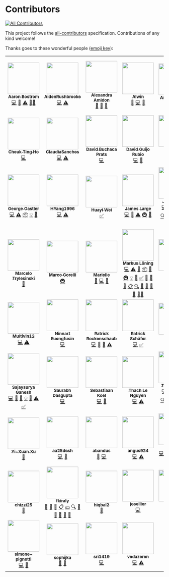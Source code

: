 Contributors
============

<!-- ALL-CONTRIBUTORS-BADGE:START - Do not remove or modify this section -->
[![All Contributors](https://img.shields.io/badge/all_contributors-60-orange.svg)](#contributors)
<!-- ALL-CONTRIBUTORS-BADGE:END -->

This project follows the [all-contributors](https://github.com/all-contributors/all-contributors) specification. Contributions of any kind welcome!

Thanks goes to these wonderful people ([emoji key](https://allcontributors.org/docs/en/emoji-key)):

<!-- ALL-CONTRIBUTORS-LIST:START - Do not remove or modify this section -->
<!-- prettier-ignore-start -->
<!-- markdownlint-disable -->
<table>
  <tr>
    <td align="center"><a href="https://github.com/ABostrom"><img src="https://avatars0.githubusercontent.com/u/9571933?v=4?s=100" width="100px;" alt=""/><br /><sub><b>Aaron Bostrom</b></sub></a><br /><a href="https://github.com/alan-turing-institute/sktime/commits?author=ABostrom" title="Code">💻</a> <a href="https://github.com/alan-turing-institute/sktime/commits?author=ABostrom" title="Documentation">📖</a> <a href="https://github.com/alan-turing-institute/sktime/commits?author=ABostrom" title="Tests">⚠️</a> <a href="#mentoring-ABostrom" title="Mentoring">🧑‍🏫</a></td>
    <td align="center"><a href="https://github.com/AidenRushbrooke"><img src="https://avatars0.githubusercontent.com/u/72034940?v=4?s=100" width="100px;" alt=""/><br /><sub><b>AidenRushbrooke</b></sub></a><br /><a href="https://github.com/alan-turing-institute/sktime/commits?author=AidenRushbrooke" title="Code">💻</a> <a href="https://github.com/alan-turing-institute/sktime/commits?author=AidenRushbrooke" title="Tests">⚠️</a></td>
    <td align="center"><a href="https://medium.com/@alexandra.amidon"><img src="https://avatars2.githubusercontent.com/u/17050655?v=4?s=100" width="100px;" alt=""/><br /><sub><b>Alexandra Amidon</b></sub></a><br /><a href="#blog-lynnssi" title="Blogposts">📝</a> <a href="https://github.com/alan-turing-institute/sktime/commits?author=lynnssi" title="Documentation">📖</a> <a href="#ideas-lynnssi" title="Ideas, Planning, & Feedback">🤔</a></td>
    <td align="center"><a href="https://github.com/alwinw"><img src="https://avatars3.githubusercontent.com/u/16846521?v=4?s=100" width="100px;" alt=""/><br /><sub><b>Alwin</b></sub></a><br /><a href="https://github.com/alan-turing-institute/sktime/commits?author=alwinw" title="Documentation">📖</a> <a href="https://github.com/alan-turing-institute/sktime/commits?author=alwinw" title="Code">💻</a> <a href="#maintenance-alwinw" title="Maintenance">🚧</a></td>
    <td align="center"><a href="https://github.com/akanz1"><img src="https://avatars3.githubusercontent.com/u/51492342?v=4?s=100" width="100px;" alt=""/><br /><sub><b>Andreas Kanz</b></sub></a><br /><a href="#tutorial-akanz1" title="Tutorials">✅</a></td>
    <td align="center"><a href="https://www.linkedin.com/in/ayushmaan-seth-4a96364a/"><img src="https://avatars1.githubusercontent.com/u/29939762?v=4?s=100" width="100px;" alt=""/><br /><sub><b>Ayushmaan Seth</b></sub></a><br /><a href="https://github.com/alan-turing-institute/sktime/commits?author=Ayushmaanseth" title="Code">💻</a> <a href="https://github.com/alan-turing-institute/sktime/pulls?q=is%3Apr+reviewed-by%3AAyushmaanseth" title="Reviewed Pull Requests">👀</a> <a href="https://github.com/alan-turing-institute/sktime/commits?author=Ayushmaanseth" title="Tests">⚠️</a> <a href="https://github.com/alan-turing-institute/sktime/commits?author=Ayushmaanseth" title="Documentation">📖</a> <a href="#eventOrganizing-Ayushmaanseth" title="Event Organizing">📋</a> <a href="#tutorial-Ayushmaanseth" title="Tutorials">✅</a></td>
    <td align="center"><a href="https://github.com/BandaSaiTejaReddy"><img src="https://avatars0.githubusercontent.com/u/31387911?v=4?s=100" width="100px;" alt=""/><br /><sub><b>BANDASAITEJAREDDY</b></sub></a><br /><a href="https://github.com/alan-turing-institute/sktime/commits?author=BandaSaiTejaReddy" title="Code">💻</a> <a href="https://github.com/alan-turing-institute/sktime/commits?author=BandaSaiTejaReddy" title="Documentation">📖</a></td>
  </tr>
  <tr>
    <td align="center"><a href="http://cheuk.dev"><img src="https://avatars1.githubusercontent.com/u/28761465?v=4?s=100" width="100px;" alt=""/><br /><sub><b>Cheuk Ting Ho</b></sub></a><br /><a href="https://github.com/alan-turing-institute/sktime/commits?author=Cheukting" title="Code">💻</a></td>
    <td align="center"><a href="https://github.com/ClaudiaSanches"><img src="https://avatars3.githubusercontent.com/u/28742178?v=4?s=100" width="100px;" alt=""/><br /><sub><b>ClaudiaSanches</b></sub></a><br /><a href="https://github.com/alan-turing-institute/sktime/commits?author=ClaudiaSanches" title="Code">💻</a> <a href="https://github.com/alan-turing-institute/sktime/commits?author=ClaudiaSanches" title="Tests">⚠️</a></td>
    <td align="center"><a href="https://github.com/davidbp"><img src="https://avatars3.githubusercontent.com/u/4223580?v=4?s=100" width="100px;" alt=""/><br /><sub><b>David Buchaca Prats</b></sub></a><br /><a href="https://github.com/alan-turing-institute/sktime/commits?author=davidbp" title="Code">💻</a></td>
    <td align="center"><a href="http://www.uco.es/grupos/ayrna/index.php/es/publicaciones/articulos?publications_view_all=1&theses_view_all=0&projects_view_all=0&task=show&view=member&id=22"><img src="https://avatars1.githubusercontent.com/u/47889499?v=4?s=100" width="100px;" alt=""/><br /><sub><b>David Guijo Rubio</b></sub></a><br /><a href="https://github.com/alan-turing-institute/sktime/commits?author=dguijo" title="Code">💻</a> <a href="#ideas-dguijo" title="Ideas, Planning, & Feedback">🤔</a></td>
    <td align="center"><a href="https://github.com/DmitriyValetov"><img src="https://avatars0.githubusercontent.com/u/27976850?v=4?s=100" width="100px;" alt=""/><br /><sub><b>Dmitriy Valetov</b></sub></a><br /><a href="https://github.com/alan-turing-institute/sktime/commits?author=DmitriyValetov" title="Code">💻</a> <a href="#tutorial-DmitriyValetov" title="Tutorials">✅</a></td>
    <td align="center"><a href="https://github.com/Emiliathewolf"><img src="https://avatars2.githubusercontent.com/u/22026218?v=4?s=100" width="100px;" alt=""/><br /><sub><b>Emilia Rose</b></sub></a><br /><a href="https://github.com/alan-turing-institute/sktime/commits?author=Emiliathewolf" title="Code">💻</a> <a href="https://github.com/alan-turing-institute/sktime/commits?author=Emiliathewolf" title="Tests">⚠️</a></td>
    <td align="center"><a href="https://github.com/evanmiller29"><img src="https://avatars2.githubusercontent.com/u/8062590?v=4?s=100" width="100px;" alt=""/><br /><sub><b>Evan Miller</b></sub></a><br /><a href="#tutorial-evanmiller29" title="Tutorials">✅</a></td>
  </tr>
  <tr>
    <td align="center"><a href="https://github.com/goastler"><img src="https://avatars0.githubusercontent.com/u/7059456?v=4?s=100" width="100px;" alt=""/><br /><sub><b>George Oastler</b></sub></a><br /><a href="https://github.com/alan-turing-institute/sktime/commits?author=goastler" title="Code">💻</a> <a href="https://github.com/alan-turing-institute/sktime/commits?author=goastler" title="Tests">⚠️</a> <a href="#platform-goastler" title="Packaging/porting to new platform">📦</a> <a href="#example-goastler" title="Examples">💡</a> <a href="https://github.com/alan-turing-institute/sktime/commits?author=goastler" title="Documentation">📖</a></td>
    <td align="center"><a href="https://github.com/HYang1996"><img src="https://avatars0.githubusercontent.com/u/44179303?v=4?s=100" width="100px;" alt=""/><br /><sub><b>HYang1996</b></sub></a><br /><a href="https://github.com/alan-turing-institute/sktime/commits?author=HYang1996" title="Code">💻</a> <a href="https://github.com/alan-turing-institute/sktime/commits?author=HYang1996" title="Tests">⚠️</a></td>
    <td align="center"><a href="https://www.linkedin.com/in/huayiwei/"><img src="https://avatars3.githubusercontent.com/u/22870735?v=4?s=100" width="100px;" alt=""/><br /><sub><b>Huayi Wei</b></sub></a><br /><a href="#tutorial-huayicodes" title="Tutorials">✅</a></td>
    <td align="center"><a href="http://www.timeseriesclassification.com/"><img src="https://avatars0.githubusercontent.com/u/44509982?v=4?s=100" width="100px;" alt=""/><br /><sub><b>James Large</b></sub></a><br /><a href="https://github.com/alan-turing-institute/sktime/commits?author=James-Large" title="Code">💻</a> <a href="https://github.com/alan-turing-institute/sktime/commits?author=James-Large" title="Documentation">📖</a> <a href="https://github.com/alan-turing-institute/sktime/commits?author=James-Large" title="Tests">⚠️</a> <a href="#infra-James-Large" title="Infrastructure (Hosting, Build-Tools, etc)">🚇</a> <a href="#maintenance-James-Large" title="Maintenance">🚧</a></td>
    <td align="center"><a href="http://www.timeseriesclassification.com"><img src="https://avatars1.githubusercontent.com/u/38794632?v=4?s=100" width="100px;" alt=""/><br /><sub><b>Jason Lines</b></sub></a><br /><a href="https://github.com/alan-turing-institute/sktime/commits?author=jasonlines" title="Code">💻</a> <a href="#business-jasonlines" title="Business development">💼</a> <a href="https://github.com/alan-turing-institute/sktime/commits?author=jasonlines" title="Documentation">📖</a> <a href="#design-jasonlines" title="Design">🎨</a> <a href="#eventOrganizing-jasonlines" title="Event Organizing">📋</a> <a href="#fundingFinding-jasonlines" title="Funding Finding">🔍</a> <a href="#ideas-jasonlines" title="Ideas, Planning, & Feedback">🤔</a> <a href="#projectManagement-jasonlines" title="Project Management">📆</a> <a href="#question-jasonlines" title="Answering Questions">💬</a> <a href="https://github.com/alan-turing-institute/sktime/pulls?q=is%3Apr+reviewed-by%3Ajasonlines" title="Reviewed Pull Requests">👀</a> <a href="#talk-jasonlines" title="Talks">📢</a> <a href="#example-jasonlines" title="Examples">💡</a></td>
    <td align="center"><a href="https://github.com/whackteachers"><img src="https://avatars0.githubusercontent.com/u/33785383?v=4?s=100" width="100px;" alt=""/><br /><sub><b>Jason Pong</b></sub></a><br /><a href="https://github.com/alan-turing-institute/sktime/commits?author=whackteachers" title="Code">💻</a> <a href="https://github.com/alan-turing-institute/sktime/commits?author=whackteachers" title="Tests">⚠️</a></td>
    <td align="center"><a href="https://github.com/krumeto"><img src="https://avatars3.githubusercontent.com/u/11272436?v=4?s=100" width="100px;" alt=""/><br /><sub><b>Krum Arnaudov</b></sub></a><br /><a href="https://github.com/alan-turing-institute/sktime/issues?q=author%3Akrumeto" title="Bug reports">🐛</a> <a href="https://github.com/alan-turing-institute/sktime/commits?author=krumeto" title="Code">💻</a></td>
  </tr>
  <tr>
    <td align="center"><a href="http://marcelotryle.com"><img src="https://avatars3.githubusercontent.com/u/7353520?v=4?s=100" width="100px;" alt=""/><br /><sub><b>Marcelo Trylesinski</b></sub></a><br /><a href="https://github.com/alan-turing-institute/sktime/commits?author=Kludex" title="Documentation">📖</a></td>
    <td align="center"><a href="https://github.com/MarcoGorelli"><img src="https://avatars2.githubusercontent.com/u/33491632?v=4?s=100" width="100px;" alt=""/><br /><sub><b>Marco Gorelli</b></sub></a><br /><a href="#infra-MarcoGorelli" title="Infrastructure (Hosting, Build-Tools, etc)">🚇</a></td>
    <td align="center"><a href="https://twitter.com/marielli"><img src="https://avatars2.githubusercontent.com/u/13499809?v=4?s=100" width="100px;" alt=""/><br /><sub><b>Marielle</b></sub></a><br /><a href="https://github.com/alan-turing-institute/sktime/commits?author=marielledado" title="Documentation">📖</a> <a href="https://github.com/alan-turing-institute/sktime/commits?author=marielledado" title="Code">💻</a> <a href="#ideas-marielledado" title="Ideas, Planning, & Feedback">🤔</a></td>
    <td align="center"><a href="https://github.com/mloning"><img src="https://avatars3.githubusercontent.com/u/21020482?v=4?s=100" width="100px;" alt=""/><br /><sub><b>Markus Löning</b></sub></a><br /><a href="https://github.com/alan-turing-institute/sktime/commits?author=mloning" title="Code">💻</a> <a href="https://github.com/alan-turing-institute/sktime/commits?author=mloning" title="Tests">⚠️</a> <a href="#maintenance-mloning" title="Maintenance">🚧</a> <a href="#platform-mloning" title="Packaging/porting to new platform">📦</a> <a href="https://github.com/alan-turing-institute/sktime/pulls?q=is%3Apr+reviewed-by%3Amloning" title="Reviewed Pull Requests">👀</a> <a href="#infra-mloning" title="Infrastructure (Hosting, Build-Tools, etc)">🚇</a> <a href="#example-mloning" title="Examples">💡</a> <a href="https://github.com/alan-turing-institute/sktime/issues?q=author%3Amloning" title="Bug reports">🐛</a> <a href="#tutorial-mloning" title="Tutorials">✅</a> <a href="#business-mloning" title="Business development">💼</a> <a href="https://github.com/alan-turing-institute/sktime/commits?author=mloning" title="Documentation">📖</a> <a href="#design-mloning" title="Design">🎨</a> <a href="#eventOrganizing-mloning" title="Event Organizing">📋</a> <a href="#fundingFinding-mloning" title="Funding Finding">🔍</a> <a href="#ideas-mloning" title="Ideas, Planning, & Feedback">🤔</a> <a href="#projectManagement-mloning" title="Project Management">📆</a> <a href="#question-mloning" title="Answering Questions">💬</a> <a href="#talk-mloning" title="Talks">📢</a> <a href="#mentoring-mloning" title="Mentoring">🧑‍🏫</a></td>
    <td align="center"><a href="https://github.com/martinagvilas"><img src="https://avatars2.githubusercontent.com/u/37339384?v=4?s=100" width="100px;" alt=""/><br /><sub><b>Martina G. Vilas</b></sub></a><br /><a href="https://github.com/alan-turing-institute/sktime/pulls?q=is%3Apr+reviewed-by%3Amartinagvilas" title="Reviewed Pull Requests">👀</a> <a href="#ideas-martinagvilas" title="Ideas, Planning, & Feedback">🤔</a></td>
    <td align="center"><a href="http://www.timeseriesclassification.com"><img src="https://avatars0.githubusercontent.com/u/25731235?v=4?s=100" width="100px;" alt=""/><br /><sub><b>Matthew Middlehurst</b></sub></a><br /><a href="https://github.com/alan-turing-institute/sktime/commits?author=MatthewMiddlehurst" title="Code">💻</a> <a href="https://github.com/alan-turing-institute/sktime/commits?author=MatthewMiddlehurst" title="Documentation">📖</a> <a href="https://github.com/alan-turing-institute/sktime/commits?author=MatthewMiddlehurst" title="Tests">⚠️</a></td>
    <td align="center"><a href="https://mo-saif.github.io/"><img src="https://avatars0.githubusercontent.com/u/27867617?v=4?s=100" width="100px;" alt=""/><br /><sub><b>Mohammed Saif Kazamel</b></sub></a><br /><a href="https://github.com/alan-turing-institute/sktime/issues?q=author%3AMo-Saif" title="Bug reports">🐛</a></td>
  </tr>
  <tr>
    <td align="center"><a href="https://github.com/Multivin12"><img src="https://avatars3.githubusercontent.com/u/36476633?v=4?s=100" width="100px;" alt=""/><br /><sub><b>Multivin12</b></sub></a><br /><a href="https://github.com/alan-turing-institute/sktime/commits?author=Multivin12" title="Code">💻</a> <a href="https://github.com/alan-turing-institute/sktime/commits?author=Multivin12" title="Tests">⚠️</a></td>
    <td align="center"><a href="https://github.com/ninfueng"><img src="https://avatars2.githubusercontent.com/u/28499769?v=4?s=100" width="100px;" alt=""/><br /><sub><b>Ninnart Fuengfusin</b></sub></a><br /><a href="https://github.com/alan-turing-institute/sktime/commits?author=ninfueng" title="Code">💻</a></td>
    <td align="center"><a href="https://github.com/prockenschaub"><img src="https://avatars0.githubusercontent.com/u/15381732?v=4?s=100" width="100px;" alt=""/><br /><sub><b>Patrick Rockenschaub</b></sub></a><br /><a href="https://github.com/alan-turing-institute/sktime/commits?author=prockenschaub" title="Code">💻</a> <a href="#design-prockenschaub" title="Design">🎨</a> <a href="#ideas-prockenschaub" title="Ideas, Planning, & Feedback">🤔</a> <a href="https://github.com/alan-turing-institute/sktime/commits?author=prockenschaub" title="Tests">⚠️</a></td>
    <td align="center"><a href="http://www2.informatik.hu-berlin.de/~schaefpa/"><img src="https://avatars0.githubusercontent.com/u/7783034?v=4?s=100" width="100px;" alt=""/><br /><sub><b>Patrick Schäfer</b></sub></a><br /><a href="https://github.com/alan-turing-institute/sktime/commits?author=patrickzib" title="Code">💻</a> <a href="#tutorial-patrickzib" title="Tutorials">✅</a></td>
    <td align="center"><a href="https://ber.gp"><img src="https://avatars1.githubusercontent.com/u/9824244?v=4?s=100" width="100px;" alt=""/><br /><sub><b>Paul</b></sub></a><br /><a href="https://github.com/alan-turing-institute/sktime/commits?author=Pangoraw" title="Documentation">📖</a></td>
    <td align="center"><a href="https://github.com/Piyush1729"><img src="https://avatars2.githubusercontent.com/u/64950012?v=4?s=100" width="100px;" alt=""/><br /><sub><b>Piyush1729</b></sub></a><br /><a href="https://github.com/alan-turing-institute/sktime/commits?author=Piyush1729" title="Code">💻</a> <a href="https://github.com/alan-turing-institute/sktime/pulls?q=is%3Apr+reviewed-by%3APiyush1729" title="Reviewed Pull Requests">👀</a></td>
    <td align="center"><a href="https://github.com/Quaterion"><img src="https://avatars2.githubusercontent.com/u/23200273?v=4?s=100" width="100px;" alt=""/><br /><sub><b>Quaterion</b></sub></a><br /><a href="https://github.com/alan-turing-institute/sktime/issues?q=author%3AQuaterion" title="Bug reports">🐛</a></td>
  </tr>
  <tr>
    <td align="center"><a href="https://sajay.online"><img src="https://avatars2.githubusercontent.com/u/25329624?v=4?s=100" width="100px;" alt=""/><br /><sub><b>Sajaysurya Ganesh</b></sub></a><br /><a href="https://github.com/alan-turing-institute/sktime/commits?author=sajaysurya" title="Code">💻</a> <a href="https://github.com/alan-turing-institute/sktime/commits?author=sajaysurya" title="Documentation">📖</a> <a href="#design-sajaysurya" title="Design">🎨</a> <a href="#example-sajaysurya" title="Examples">💡</a> <a href="#ideas-sajaysurya" title="Ideas, Planning, & Feedback">🤔</a> <a href="https://github.com/alan-turing-institute/sktime/commits?author=sajaysurya" title="Tests">⚠️</a> <a href="#tutorial-sajaysurya" title="Tutorials">✅</a></td>
    <td align="center"><a href="https://github.com/dasgupsa"><img src="https://avatars2.githubusercontent.com/u/10398956?v=4?s=100" width="100px;" alt=""/><br /><sub><b>Saurabh Dasgupta</b></sub></a><br /><a href="https://github.com/alan-turing-institute/sktime/commits?author=dasgupsa" title="Code">💻</a></td>
    <td align="center"><a href="https://github.com/SebasKoel"><img src="https://avatars3.githubusercontent.com/u/66252156?v=4?s=100" width="100px;" alt=""/><br /><sub><b>Sebastiaan Koel</b></sub></a><br /><a href="https://github.com/alan-turing-institute/sktime/commits?author=SebasKoel" title="Code">💻</a> <a href="https://github.com/alan-turing-institute/sktime/commits?author=SebasKoel" title="Documentation">📖</a></td>
    <td align="center"><a href="https://github.com/lnthach"><img src="https://avatars0.githubusercontent.com/u/7788363?v=4?s=100" width="100px;" alt=""/><br /><sub><b>Thach Le Nguyen</b></sub></a><br /><a href="https://github.com/alan-turing-institute/sktime/commits?author=lnthach" title="Code">💻</a> <a href="https://github.com/alan-turing-institute/sktime/commits?author=lnthach" title="Tests">⚠️</a></td>
    <td align="center"><a href="http://www.timeseriesclassification.com"><img src="https://avatars1.githubusercontent.com/u/9594042?v=4?s=100" width="100px;" alt=""/><br /><sub><b>Tony Bagnall</b></sub></a><br /><a href="https://github.com/alan-turing-institute/sktime/commits?author=TonyBagnall" title="Code">💻</a> <a href="#business-TonyBagnall" title="Business development">💼</a> <a href="https://github.com/alan-turing-institute/sktime/commits?author=TonyBagnall" title="Documentation">📖</a> <a href="#design-TonyBagnall" title="Design">🎨</a> <a href="#eventOrganizing-TonyBagnall" title="Event Organizing">📋</a> <a href="#fundingFinding-TonyBagnall" title="Funding Finding">🔍</a> <a href="#ideas-TonyBagnall" title="Ideas, Planning, & Feedback">🤔</a> <a href="#projectManagement-TonyBagnall" title="Project Management">📆</a> <a href="#question-TonyBagnall" title="Answering Questions">💬</a> <a href="https://github.com/alan-turing-institute/sktime/pulls?q=is%3Apr+reviewed-by%3ATonyBagnall" title="Reviewed Pull Requests">👀</a> <a href="#talk-TonyBagnall" title="Talks">📢</a> <a href="#data-TonyBagnall" title="Data">🔣</a></td>
    <td align="center"><a href="https://github.com/ViktorKaz"><img src="https://avatars0.githubusercontent.com/u/33499138?v=4?s=100" width="100px;" alt=""/><br /><sub><b>ViktorKaz</b></sub></a><br /><a href="https://github.com/alan-turing-institute/sktime/commits?author=ViktorKaz" title="Code">💻</a> <a href="https://github.com/alan-turing-institute/sktime/commits?author=ViktorKaz" title="Documentation">📖</a> <a href="#design-ViktorKaz" title="Design">🎨</a></td>
    <td align="center"><a href="https://github.com/magittan"><img src="https://avatars0.githubusercontent.com/u/14024202?v=4?s=100" width="100px;" alt=""/><br /><sub><b>William Zheng</b></sub></a><br /><a href="https://github.com/alan-turing-institute/sktime/commits?author=magittan" title="Code">💻</a> <a href="https://github.com/alan-turing-institute/sktime/commits?author=magittan" title="Tests">⚠️</a></td>
  </tr>
  <tr>
    <td align="center"><a href="https://github.com/AaronX121"><img src="https://avatars2.githubusercontent.com/u/22359569?v=4?s=100" width="100px;" alt=""/><br /><sub><b>Yi-Xuan Xu</b></sub></a><br /><a href="https://github.com/alan-turing-institute/sktime/commits?author=AaronX121" title="Documentation">📖</a></td>
    <td align="center"><a href="https://github.com/aa25desh"><img src="https://avatars1.githubusercontent.com/u/29518290?v=4?s=100" width="100px;" alt=""/><br /><sub><b>aa25desh</b></sub></a><br /><a href="https://github.com/alan-turing-institute/sktime/commits?author=aa25desh" title="Code">💻</a> <a href="https://github.com/alan-turing-institute/sktime/issues?q=author%3Aaa25desh" title="Bug reports">🐛</a></td>
    <td align="center"><a href="https://github.com/abandus"><img src="https://avatars2.githubusercontent.com/u/46486474?v=4?s=100" width="100px;" alt=""/><br /><sub><b>abandus</b></sub></a><br /><a href="#ideas-abandus" title="Ideas, Planning, & Feedback">🤔</a> <a href="https://github.com/alan-turing-institute/sktime/commits?author=abandus" title="Code">💻</a></td>
    <td align="center"><a href="https://github.com/angus924"><img src="https://avatars0.githubusercontent.com/u/55837131?v=4?s=100" width="100px;" alt=""/><br /><sub><b>angus924</b></sub></a><br /><a href="https://github.com/alan-turing-institute/sktime/commits?author=angus924" title="Code">💻</a> <a href="https://github.com/alan-turing-institute/sktime/commits?author=angus924" title="Tests">⚠️</a></td>
    <td align="center"><a href="https://github.com/big-o"><img src="https://avatars1.githubusercontent.com/u/1134151?v=4?s=100" width="100px;" alt=""/><br /><sub><b>big-o</b></sub></a><br /><a href="https://github.com/alan-turing-institute/sktime/commits?author=big-o" title="Code">💻</a> <a href="https://github.com/alan-turing-institute/sktime/commits?author=big-o" title="Tests">⚠️</a> <a href="#design-big-o" title="Design">🎨</a> <a href="#ideas-big-o" title="Ideas, Planning, & Feedback">🤔</a> <a href="https://github.com/alan-turing-institute/sktime/pulls?q=is%3Apr+reviewed-by%3Abig-o" title="Reviewed Pull Requests">👀</a> <a href="#tutorial-big-o" title="Tutorials">✅</a> <a href="#mentoring-big-o" title="Mentoring">🧑‍🏫</a></td>
    <td align="center"><a href="https://github.com/brettkoonce"><img src="https://avatars2.githubusercontent.com/u/11281814?v=4?s=100" width="100px;" alt=""/><br /><sub><b>brett koonce</b></sub></a><br /><a href="https://github.com/alan-turing-institute/sktime/commits?author=brettkoonce" title="Documentation">📖</a></td>
    <td align="center"><a href="https://github.com/btrtts"><img src="https://avatars3.githubusercontent.com/u/66252156?v=4?s=100" width="100px;" alt=""/><br /><sub><b>btrtts</b></sub></a><br /><a href="https://github.com/alan-turing-institute/sktime/commits?author=btrtts" title="Documentation">📖</a></td>
  </tr>
  <tr>
    <td align="center"><a href="https://github.com/chizzi25"><img src="https://avatars3.githubusercontent.com/u/67911243?v=4?s=100" width="100px;" alt=""/><br /><sub><b>chizzi25</b></sub></a><br /><a href="#blog-chizzi25" title="Blogposts">📝</a></td>
    <td align="center"><a href="https://github.com/fkiraly"><img src="https://avatars1.githubusercontent.com/u/7985502?v=4?s=100" width="100px;" alt=""/><br /><sub><b>fkiraly</b></sub></a><br /><a href="#business-fkiraly" title="Business development">💼</a> <a href="https://github.com/alan-turing-institute/sktime/commits?author=fkiraly" title="Documentation">📖</a> <a href="#design-fkiraly" title="Design">🎨</a> <a href="#eventOrganizing-fkiraly" title="Event Organizing">📋</a> <a href="#financial-fkiraly" title="Financial">💵</a> <a href="#fundingFinding-fkiraly" title="Funding Finding">🔍</a> <a href="#ideas-fkiraly" title="Ideas, Planning, & Feedback">🤔</a> <a href="#projectManagement-fkiraly" title="Project Management">📆</a> <a href="#question-fkiraly" title="Answering Questions">💬</a> <a href="https://github.com/alan-turing-institute/sktime/pulls?q=is%3Apr+reviewed-by%3Afkiraly" title="Reviewed Pull Requests">👀</a> <a href="#talk-fkiraly" title="Talks">📢</a></td>
    <td align="center"><a href="https://github.com/hiqbal2"><img src="https://avatars3.githubusercontent.com/u/10302415?v=4?s=100" width="100px;" alt=""/><br /><sub><b>hiqbal2</b></sub></a><br /><a href="https://github.com/alan-turing-institute/sktime/commits?author=hiqbal2" title="Documentation">📖</a></td>
    <td align="center"><a href="https://github.com/jesellier"><img src="https://avatars0.githubusercontent.com/u/51952076?v=4?s=100" width="100px;" alt=""/><br /><sub><b>jesellier</b></sub></a><br /><a href="https://github.com/alan-turing-institute/sktime/commits?author=jesellier" title="Code">💻</a></td>
    <td align="center"><a href="https://github.com/kkoziara"><img src="https://avatars1.githubusercontent.com/u/4346849?v=4?s=100" width="100px;" alt=""/><br /><sub><b>kkoziara</b></sub></a><br /><a href="https://github.com/alan-turing-institute/sktime/commits?author=kkoziara" title="Code">💻</a> <a href="https://github.com/alan-turing-institute/sktime/issues?q=author%3Akkoziara" title="Bug reports">🐛</a></td>
    <td align="center"><a href="https://github.com/matteogales"><img src="https://avatars0.githubusercontent.com/u/9269326?v=4?s=100" width="100px;" alt=""/><br /><sub><b>matteogales</b></sub></a><br /><a href="https://github.com/alan-turing-institute/sktime/commits?author=matteogales" title="Code">💻</a> <a href="#design-matteogales" title="Design">🎨</a> <a href="#ideas-matteogales" title="Ideas, Planning, & Feedback">🤔</a></td>
    <td align="center"><a href="https://github.com/oleskiewicz"><img src="https://avatars1.githubusercontent.com/u/5682158?v=4?s=100" width="100px;" alt=""/><br /><sub><b>oleskiewicz</b></sub></a><br /><a href="https://github.com/alan-turing-institute/sktime/commits?author=oleskiewicz" title="Code">💻</a> <a href="https://github.com/alan-turing-institute/sktime/commits?author=oleskiewicz" title="Documentation">📖</a> <a href="https://github.com/alan-turing-institute/sktime/commits?author=oleskiewicz" title="Tests">⚠️</a></td>
  </tr>
  <tr>
    <td align="center"><a href="https://github.com/simone-pignotti"><img src="https://avatars1.githubusercontent.com/u/44410066?v=4?s=100" width="100px;" alt=""/><br /><sub><b>simone-pignotti</b></sub></a><br /><a href="https://github.com/alan-turing-institute/sktime/commits?author=simone-pignotti" title="Code">💻</a> <a href="https://github.com/alan-turing-institute/sktime/issues?q=author%3Asimone-pignotti" title="Bug reports">🐛</a></td>
    <td align="center"><a href="https://github.com/sophijka"><img src="https://avatars2.githubusercontent.com/u/47450591?v=4?s=100" width="100px;" alt=""/><br /><sub><b>sophijka</b></sub></a><br /><a href="https://github.com/alan-turing-institute/sktime/commits?author=sophijka" title="Documentation">📖</a> <a href="#maintenance-sophijka" title="Maintenance">🚧</a></td>
    <td align="center"><a href="https://github.com/sri1419"><img src="https://avatars2.githubusercontent.com/u/65078278?v=4?s=100" width="100px;" alt=""/><br /><sub><b>sri1419</b></sub></a><br /><a href="https://github.com/alan-turing-institute/sktime/commits?author=sri1419" title="Code">💻</a></td>
    <td align="center"><a href="https://github.com/vedazeren"><img src="https://avatars3.githubusercontent.com/u/63582874?v=4?s=100" width="100px;" alt=""/><br /><sub><b>vedazeren</b></sub></a><br /><a href="https://github.com/alan-turing-institute/sktime/commits?author=vedazeren" title="Code">💻</a> <a href="https://github.com/alan-turing-institute/sktime/commits?author=vedazeren" title="Tests">⚠️</a></td>
  </tr>
</table>

<!-- markdownlint-enable -->
<!-- prettier-ignore-end -->
<!-- ALL-CONTRIBUTORS-LIST:END -->
